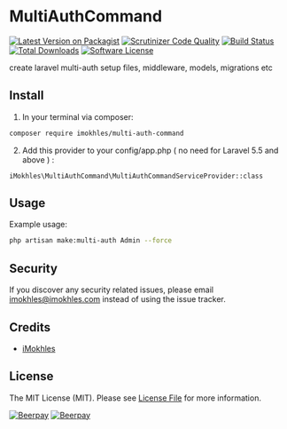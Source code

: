 # MultiAuthCommand

[![Latest Version on Packagist][ico-version]][link-packagist]
[![Scrutinizer Code Quality][ico-code-quality]][link-code-quality]
[![Build Status](https://scrutinizer-ci.com/g/iMokhles/MultiAuthCommand/badges/build.png?b=master)](https://scrutinizer-ci.com/g/iMokhles/MultiAuthCommand/build-status/master)
[![Total Downloads][ico-downloads]][link-downloads]
[![Software License][ico-license]](LICENSE.md)

create laravel multi-auth setup files, middleware, models, migrations etc

## Install

1. In your terminal via composer:

``` bash
composer require imokhles/multi-auth-command
```

2. Add this provider to your config/app.php ( no need for Laravel 5.5 and above ) :
```
iMokhles\MultiAuthCommand\MultiAuthCommandServiceProvider::class
```

## Usage

Example usage: 


``` bash
php artisan make:multi-auth Admin --force
```

## Security

If you discover any security related issues, please email imokhles@imokhles.com instead of using the issue tracker.

## Credits

- [iMokhles](http://github.com/imokhles)

## License

The MIT License (MIT). Please see [License File](LICENSE.md) for more information.

[ico-version]: https://img.shields.io/packagist/v/imokhles/multi-auth-command.svg?style=flat-square
[ico-license]: https://img.shields.io/badge/license-MIT-brightgreen.svg?style=flat-square
[ico-downloads]: https://img.shields.io/packagist/dt/imokhles/multi-auth-command.svg?style=flat-square
[ico-code-quality]: https://img.shields.io/scrutinizer/g/iMokhles/MultiAuthCommand.svg?style=flat-square

[link-packagist]: https://packagist.org/packages/imokhles/multi-auth-command
[link-downloads]: https://packagist.org/packages/imokhles/multi-auth-command
[link-author]: https://github.com/imokhles
[link-code-quality]: https://scrutinizer-ci.com/g/iMokhles/MultiAuthCommand

[![Beerpay](https://beerpay.io/iMokhles/MultiAuthCommand/badge.svg?style=beer-square)](https://beerpay.io/iMokhles/MultiAuthCommand)  [![Beerpay](https://beerpay.io/iMokhles/MultiAuthCommand/make-wish.svg?style=flat-square)](https://beerpay.io/iMokhles/MultiAuthCommand?focus=wish)
